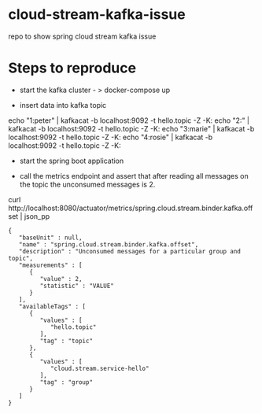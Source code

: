 # cloud-stream-kafka-issue
repo to show spring cloud stream kafka issue



# Steps to reproduce

* start the kafka cluster - > docker-compose up

* insert data into kafka topic

echo "1:peter" | kafkacat -b localhost:9092 -t hello.topic -Z -K:
echo "2:" | kafkacat -b localhost:9092 -t hello.topic -Z -K:
echo "3:marie" | kafkacat -b localhost:9092 -t hello.topic -Z -K:
echo "4:rosie" | kafkacat -b localhost:9092 -t hello.topic -Z -K:

* start the spring boot application 

* call the metrics endpoint and assert that after reading all messages on the topic the unconsumed messages is 2.

curl http://localhost:8080/actuator/metrics/spring.cloud.stream.binder.kafka.offset | json_pp

```
{
   "baseUnit" : null,
   "name" : "spring.cloud.stream.binder.kafka.offset",
   "description" : "Unconsumed messages for a particular group and topic",
   "measurements" : [
      {
         "value" : 2,
         "statistic" : "VALUE"
      }
   ],
   "availableTags" : [
      {
         "values" : [
            "hello.topic"
         ],
         "tag" : "topic"
      },
      {
         "values" : [
            "cloud.stream.service-hello"
         ],
         "tag" : "group"
      }
   ]
}
```
